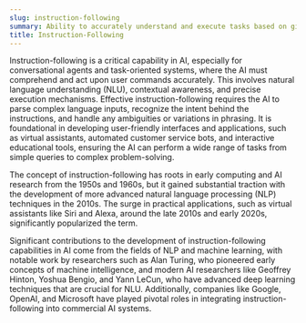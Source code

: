 ```yaml
---
slug: instruction-following
summary: Ability to accurately understand and execute tasks based on given directives.
title: Instruction-Following
---
```


Instruction-following is a critical capability in AI, especially for conversational agents and task-oriented systems, where the AI must comprehend and act upon user commands accurately. This involves natural language understanding (NLU), contextual awareness, and precise execution mechanisms. Effective instruction-following requires the AI to parse complex language inputs, recognize the intent behind the instructions, and handle any ambiguities or variations in phrasing. It is foundational in developing user-friendly interfaces and applications, such as virtual assistants, automated customer service bots, and interactive educational tools, ensuring the AI can perform a wide range of tasks from simple queries to complex problem-solving.

The concept of instruction-following has roots in early computing and AI research from the 1950s and 1960s, but it gained substantial traction with the development of more advanced natural language processing (NLP) techniques in the 2010s. The surge in practical applications, such as virtual assistants like Siri and Alexa, around the late 2010s and early 2020s, significantly popularized the term.

Significant contributions to the development of instruction-following capabilities in AI come from the fields of NLP and machine learning, with notable work by researchers such as Alan Turing, who pioneered early concepts of machine intelligence, and modern AI researchers like Geoffrey Hinton, Yoshua Bengio, and Yann LeCun, who have advanced deep learning techniques that are crucial for NLU. Additionally, companies like Google, OpenAI, and Microsoft have played pivotal roles in integrating instruction-following into commercial AI systems.
